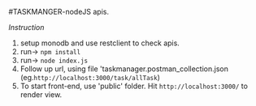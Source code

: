 #TASKMANGER-nodeJS apis.

*Instruction*
1) setup monodb and use restclient to check apis.
2) run-> `npm install`
3) run-> `node index.js`
4) Follow up url, using file 'taskmanager.postman_collection.json (eg.`http://localhost:3000/task/allTask`)
5) To start front-end, use 'public' folder. Hit `http://localhost:3000/` to render view.